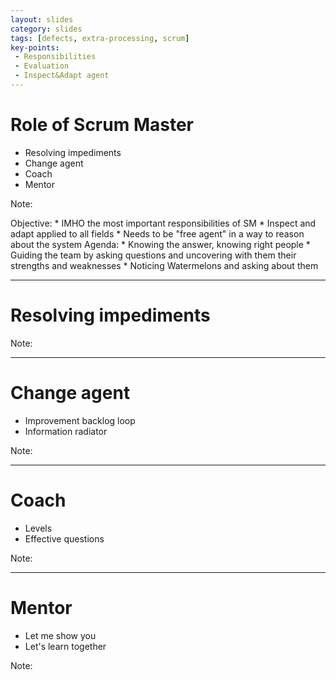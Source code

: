 ```yaml
---
layout: slides
category: slides
tags: [defects, extra-processing, scrum]
key-points:
 - Responsibilities
 - Evaluation
 - Inspect&Adapt agent
---
```

# Role of Scrum Master

+ Resolving impediments
+ Change agent
+ Coach
+ Mentor

Note:

Objective:
    * IMHO the most important responsibilities of SM
    * Inspect and adapt applied to all fields
    * Needs to be "free agent" in a way to reason about the system
Agenda:
    * Knowing the answer, knowing right people
    * Guiding the team by asking questions and uncovering with them their strengths and weaknesses 
    * Noticing Watermelons and asking about them


---
# Resolving impediments

Note:

---
# Change agent

- Improvement backlog loop
- Information radiator

Note:

---
# Coach

- Levels
- Effective questions

Note:

---
# Mentor

- Let me show you
- Let's learn together

Note:
